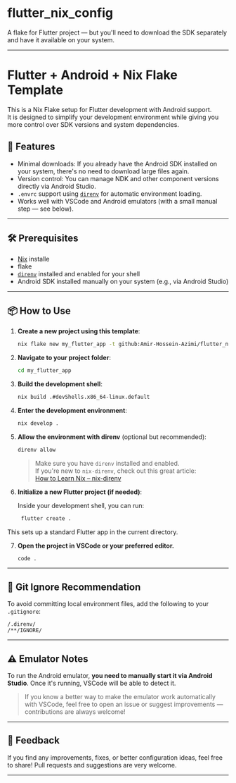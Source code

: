 # flutter_nix_config
A flake for Flutter project — but you'll need to download the SDK separately and have it available on your system.






---


# Flutter + Android + Nix Flake Template

This is a Nix Flake setup for Flutter development with Android support.  
It is designed to simplify your development environment while giving you more control over SDK versions and system dependencies.

## 🚀 Features

- Minimal downloads: If you already have the Android SDK installed on your system, there's no need to download large files again.
- Version control: You can manage NDK and other component versions directly via Android Studio.
- `.envrc` support using [`direnv`](https://direnv.net/) for automatic environment loading.
- Works well with VSCode and Android emulators (with a small manual step — see below).

---

## 🛠 Prerequisites

- [Nix](https://nixos.org/download.html) installe
- flake
- [`direnv`](https://direnv.net/) installed and enabled for your shell
- Android SDK installed manually on your system (e.g., via Android Studio)

---

## 📦 How to Use

1. **Create a new project using this template**:

   ```bash
   nix flake new my_flutter_app -t github:Amir-Hossein-Azimi/flutter_nix_config
   ```

2. **Navigate to your project folder**:
    
    ```bash
    cd my_flutter_app
    ```
    
3. **Build the development shell**:
    
    ```bash
    nix build .#devShells.x86_64-linux.default
    ```
    
4. **Enter the development environment**:
    
    ```bash
    nix develop .
    ```
    
5. **Allow the environment with direnv** (optional but recommended):
    
    ```bash
    direnv allow
    ```
    
    > Make sure you have `direnv` installed and enabled.  
    > If you're new to `nix-direnv`, check out this great article:  
    > [How to Learn Nix – nix-direnv](https://ianthehenry.com/posts/how-to-learn-nix/nix-direnv/)
 6. **Initialize a new Flutter project (if needed)**:

     Inside your development shell, you can run:

     ```bash
      flutter create .
     ```

This sets up a standard Flutter app in the current directory.
    
7. **Open the project in VSCode or your preferred editor.**
   ```bash
   code .
   ```
    


---

## 📂 Git Ignore Recommendation

To avoid committing local environment files, add the following to your `.gitignore`:

```
/.direnv/
/**/IGNORE/
```


---

## ⚠ Emulator Notes

To run the Android emulator, **you need to manually start it via Android Studio**.
Once it's running, VSCode will be able to detect it.

> If you know a better way to make the emulator work automatically with VSCode, feel free to open an issue or suggest improvements — contributions are always welcome!

---

## 💬 Feedback

If you find any improvements, fixes, or better configuration ideas, feel free to share! Pull requests and suggestions are very welcome.

---




